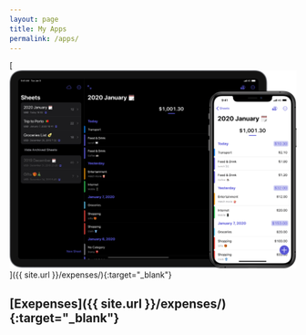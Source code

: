 ```yaml
---
layout: page
title: My Apps
permalink: /apps/
---
```


[![Expenses](../assets/expenses/expenses-image.png)]({{ site.url }}/expenses/){:target="_blank"}

## [Exepenses]({{ site.url }}/expenses/){:target="_blank"}
